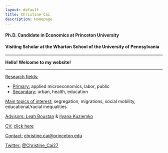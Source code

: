 ```yaml
---
layout: default
title: Christine Cai
description: Homepage
---
```


#### Ph.D. Candidate in Economics at Princeton University
#### Visiting Scholar at the Wharton School of the University of Pennsylvania

<hr />

<strong>Hello! Welcome to my website!</strong>

<hr />


<u>Research fields:</u>
* <u>Primary:</u> applied microeconomics, labor, public
* <u>Secondary:</u> urban, health, education
			
<u>Main topics of interest:</u> segregation, migrations, social mobility, educational/racial inequalities

<u>Advisors: </u><a href="https://scholar.princeton.edu/lboustan/home">Leah Boustan</a> & <a href="https://scholar.princeton.edu/kuziemko/home">Ilyana Kuziemko</a>
	
<u>CV:</u> <a href="/assets/pdf/Christine_Cai_CV.pdf">click here</a>

<u>Contact:</u> <a href="mailto:christine.cai@princeton.edu">christine.cai@princeton.edu</a>

<u>Twitter:</u> <a href="https://twitter.com/Christine_Cai27">@Christine_Cai27</a>
